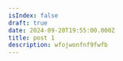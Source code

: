 ```yaml
---
isIndex: false
draft: true
date: 2024-09-20T19:55:00.000Z
title: post 1
description: wfojwonfnf9fwfb
---
```

